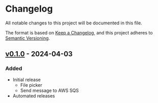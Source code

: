 # Changelog

All notable changes to this project will be documented in this file.

The format is based on [Keep a Changelog](https://keepachangelog.com/en/1.0.0/),
and this project adheres to [Semantic Versioning](https://semver.org/spec/v2.0.0.html).

## [v0.1.0](https://github.com/leberjs/pebble/releases/tag/v0.1.0) - 2024-04-03
### Added
- Initial release
  - File picker
  - Send message to AWS SQS
- Automated releases
